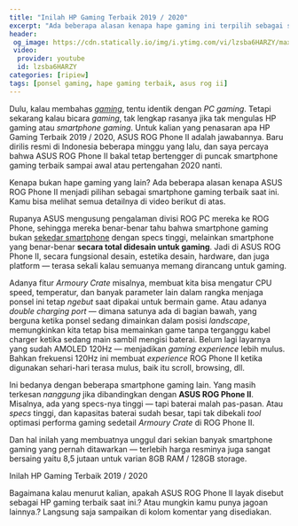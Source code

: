 ```yaml
---
title: "Inilah HP Gaming Terbaik 2019 / 2020"
excerpt: "Ada beberapa alasan kenapa hape gaming ini terpilih sebagai smartphone gaming terbaik saat ini."
header:
 og_image: https://cdn.statically.io/img/i.ytimg.com/vi/lzsba6HARZY/maxresdefault.jpg
 video:
  provider: youtube
  id: lzsba6HARZY
categories: [ripiew]
tags: [ponsel gaming, hape gaming terbaik, asus rog ii]
---
```

Dulu, kalau membahas _[gaming](/game/rekomendasi-5-game-offline-android-terbaik-akhir-tahun-2019/)_, tentu identik dengan _PC gaming_. Tetapi sekarang kalau bicara _gaming_, tak lengkap rasanya jika tak mengulas HP gaming atau _smartphone gaming_. Untuk kalian yang penasaran apa HP Gaming Terbaik 2019 / 2020, ASUS ROG Phone II adalah jawabannya. Baru dirilis resmi di Indonesia beberapa minggu yang lalu, dan saya percaya bahwa ASUS ROG Phone II bakal tetap bertengger di puncak smartphone gaming terbaik sampai awal atau pertengahan 2020 nanti.

Kenapa bukan hape gaming yang lain? Ada beberapa alasan kenapa ASUS ROG Phone II menjadi pilihan sebagai smartphone gaming terbaik saat ini. Kamu bisa melihat semua detailnya di video berikut di atas.

Rupanya ASUS mengusung pengalaman divisi ROG PC mereka ke ROG Phone, sehingga mereka benar-benar tahu bahwa smartphone gaming bukan [sekedar smartphone](/ripiew/redmi-note-8-pro-layak-beli-asal-tidak-gaib/) dengan specs tinggi, melainkan smartphone yang benar-benar **secara total didesain untuk gaming**. Jadi di ASUS ROG Phone II, secara fungsional desain, estetika desain, hardware, dan juga platform — terasa sekali kalau semuanya memang dirancang untuk gaming.

Adanya fitur _Armoury Crate_ misalnya, membuat kita bisa mengatur CPU speed, temperatur, dan banyak parameter lain dalam rangka menjaga ponsel ini tetap _ngebut_ saat dipakai untuk bermain game. Atau adanya _double charging port_ — dimana satunya ada di bagian bawah, yang berguna ketika ponsel sedang dimainkan dalam posisi _landscape_, memungkinkan kita tetap bisa memainkan game tanpa terganggu kabel charger ketika sedang main sambil mengisi baterai. Belum lagi layarnya yang sudah AMOLED 120Hz — menjadikan _gaming experience_ lebih mulus. Bahkan frekuensi 120Hz ini membuat _experience_ ROG Phone II ketika digunakan sehari-hari terasa mulus, baik itu scroll, browsing, dll.

Ini bedanya dengan beberapa smartphone gaming lain. Yang masih terkesan _nanggung_ jika dibandingkan dengan **ASUS ROG Phone II**. Misalnya, ada yang specs-nya tinggi — tapi baterai malah pas-pasan. Atau _specs_ tinggi, dan kapasitas baterai sudah besar, tapi tak dibekali _tool_ optimasi performa gaming sedetail _Armoury Crate_ di ROG Phone II.

Dan hal inilah yang membuatnya unggul dari sekian banyak smartphone gaming yang pernah ditawarkan — terlebih harga resminya juga sangat bersaing yaitu 8,5 jutaan untuk varian 8GB RAM / 128GB storage.

Inilah HP Gaming Terbaik 2019 / 2020

Bagaimana kalau menurut kalian, apakah ASUS ROG Phone II layak disebut sebagai HP gaming terbaik saat ini.? Atau mungkin kamu punya jagoan lainnya.? Langsung saja sampaikan di kolom komentar yang disediakan.
